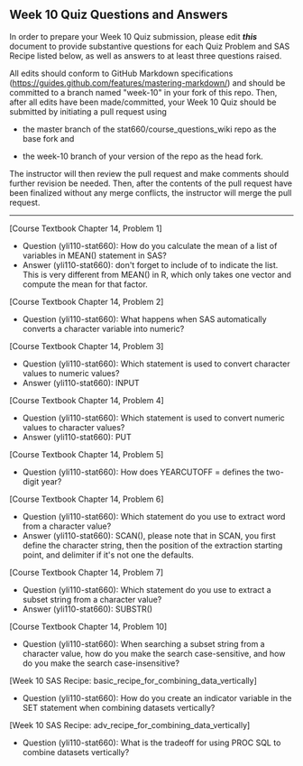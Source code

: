 
## Week 10 Quiz Questions and Answers

In order to prepare your Week 10 Quiz submission, please edit ***this*** document to provide substantive questions for each Quiz Problem and SAS Recipe listed below, as well as answers to at least three questions raised.

All edits should conform to GitHub Markdown specifications (https://guides.github.com/features/mastering-markdown/) and should be committed to a branch named "week-10" in your fork of this repo. Then, after all edits have been made/committed, your Week 10 Quiz should be submitted by initiating a pull request using

- the master branch of the stat660/course_questions_wiki repo as the base fork and

- the week-10 branch of your version of the repo as the head fork.

The instructor will then review the pull request and make comments should further revision be needed. Then, after the contents of the pull request have been finalized without any merge conflicts, the instructor will merge the pull request.



********************************************************************************



[Course Textbook Chapter 14, Problem 1]
* Question (yli110-stat660): How do you calculate the mean of a list of variables in MEAN() statement in SAS?
* Answer (yli110-stat660): don't forget to include of to indicate the list. This is very different from MEAN() in R, which only takes one vector and compute the mean for that factor.



[Course Textbook Chapter 14, Problem 2]
* Question (yli110-stat660): What happens when SAS automatically converts a character variable into numeric?



[Course Textbook Chapter 14, Problem 3]
* Question (yli110-stat660): Which statement is used to convert character values to numeric values?
* Answer (yli110-stat660): INPUT



[Course Textbook Chapter 14, Problem 4]
* Question (yli110-stat660): Which statement is used to convert numeric values to character values?
* Answer (yli110-stat660): PUT



[Course Textbook Chapter 14, Problem 5]
* Question (yli110-stat660): How does YEARCUTOFF = defines the two-digit year?



[Course Textbook Chapter 14, Problem 6]
* Question (yli110-stat660): Which statement do you use to extract word from a character value?
* Answer (yli110-stat660): SCAN(), please note that in SCAN, you first define the character string, then the position of the extraction starting point, and delimiter if it's not one the defaults.



[Course Textbook Chapter 14, Problem 7]
* Question (yli110-stat660): Which statement do you use to extract a subset string from a character value?
* Answer (yli110-stat660): SUBSTR()



[Course Textbook Chapter 14, Problem 10]
* Question (yli110-stat660): When searching a subset string from a character value, how do you make the search case-sensitive, and how do you make the search case-insensitive?



[Week 10 SAS Recipe: basic_recipe_for_combining_data_vertically]
* Question (yli110-stat660): How do you create an indicator variable in the SET statement when combining datasets vertically?



[Week 10 SAS Recipe: adv_recipe_for_combining_data_vertically]
* Question (yli110-stat660): What is the tradeoff for using PROC SQL to combine datasets vertically?
